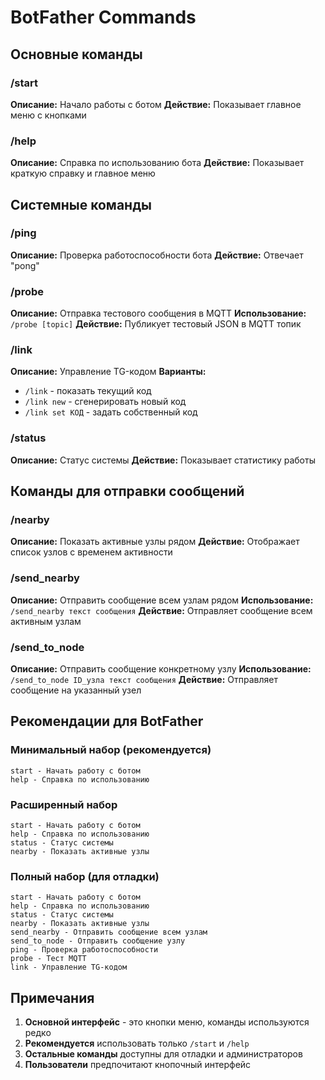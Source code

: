 # BotFather Commands

## Основные команды

### /start
**Описание:** Начало работы с ботом
**Действие:** Показывает главное меню с кнопками

### /help
**Описание:** Справка по использованию бота
**Действие:** Показывает краткую справку и главное меню

## Системные команды

### /ping
**Описание:** Проверка работоспособности бота
**Действие:** Отвечает "pong"

### /probe
**Описание:** Отправка тестового сообщения в MQTT
**Использование:** `/probe [topic]`
**Действие:** Публикует тестовый JSON в MQTT топик

### /link
**Описание:** Управление TG-кодом
**Варианты:**
- `/link` - показать текущий код
- `/link new` - сгенерировать новый код
- `/link set КОД` - задать собственный код

### /status
**Описание:** Статус системы
**Действие:** Показывает статистику работы

## Команды для отправки сообщений

### /nearby
**Описание:** Показать активные узлы рядом
**Действие:** Отображает список узлов с временем активности

### /send_nearby
**Описание:** Отправить сообщение всем узлам рядом
**Использование:** `/send_nearby текст сообщения`
**Действие:** Отправляет сообщение всем активным узлам

### /send_to_node
**Описание:** Отправить сообщение конкретному узлу
**Использование:** `/send_to_node ID_узла текст сообщения`
**Действие:** Отправляет сообщение на указанный узел

## Рекомендации для BotFather

### Минимальный набор (рекомендуется)
```
start - Начать работу с ботом
help - Справка по использованию
```

### Расширенный набор
```
start - Начать работу с ботом
help - Справка по использованию
status - Статус системы
nearby - Показать активные узлы
```

### Полный набор (для отладки)
```
start - Начать работу с ботом
help - Справка по использованию
status - Статус системы
nearby - Показать активные узлы
send_nearby - Отправить сообщение всем узлам
send_to_node - Отправить сообщение узлу
ping - Проверка работоспособности
probe - Тест MQTT
link - Управление TG-кодом
```

## Примечания

1. **Основной интерфейс** - это кнопки меню, команды используются редко
2. **Рекомендуется** использовать только `/start` и `/help`
3. **Остальные команды** доступны для отладки и администраторов
4. **Пользователи** предпочитают кнопочный интерфейс
